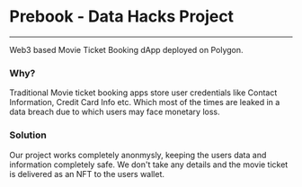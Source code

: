 # Prebook - Data Hacks Project
---
Web3 based Movie Ticket Booking dApp deployed on Polygon.

### Why?
Traditional Movie ticket booking apps store user credentials like Contact Information, Credit Card Info etc. Which most of the times are leaked in a data breach due to which users may face monetary loss.

### Solution 
Our project works completely anonmysly, keeping the users data and information completely safe. We don't take any details and the movie ticket is delivered as an NFT to the users wallet.